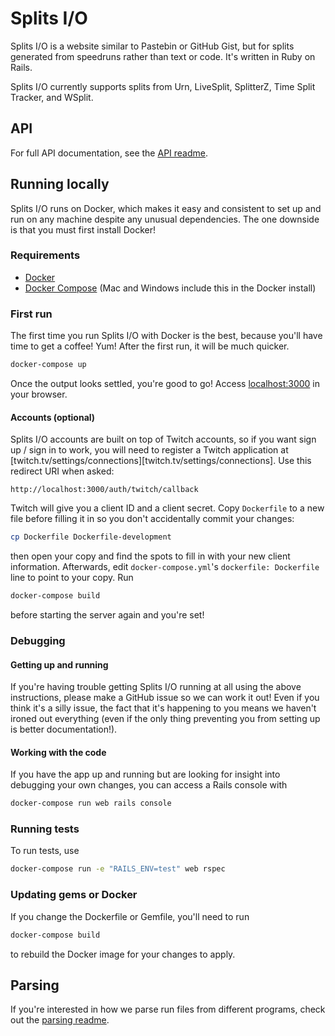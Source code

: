 # Splits I/O
Splits I/O is a website similar to Pastebin or GitHub Gist, but for splits generated from speedruns rather than text or
code. It's written in Ruby on Rails.

Splits I/O currently supports splits from Urn, LiveSplit, SplitterZ, Time Split Tracker, and WSplit.

## API
For full API documentation, see the [API readme][api-docs].

[api-docs]: ./docs/api.md

## Running locally
Splits I/O runs on Docker, which makes it easy and consistent to set up and run on any machine despite any unusual
dependencies. The one downside is that you must first install Docker!

### Requirements
* [Docker][docker-download]
* [Docker Compose][docker-compose-download] (Mac and Windows include this in the Docker install)

[docker-download]: https://www.docker.com/community-edition#/download
[docker-compose-download]: https://docs.docker.com/compose/install/

### First run
The first time you run Splits I/O with Docker is the best, because you'll have time to get a coffee! Yum! After the
first run, it will be much quicker.
```sh
docker-compose up
```
Once the output looks settled, you're good to go! Access [localhost:3000][localhost] in your browser.

[localhost]: http://localhost:3000/

#### Accounts (optional)
Splits I/O accounts are built on top of Twitch accounts, so if you want sign up / sign in to work, you will need to
register a Twitch application at [twitch.tv/settings/connections][twitch.tv/settings/connections]. Use this redirect URI
when asked:
```http
http://localhost:3000/auth/twitch/callback
```
Twitch will give you a client ID and a client secret. Copy `Dockerfile` to a new file before filling it in so you don't
accidentally commit your changes:
```sh
cp Dockerfile Dockerfile-development
```
then open your copy and find the spots to fill in with your new client information. Afterwards, edit
`docker-compose.yml`'s `dockerfile: Dockerfile` line to point to your copy. Run
```sh
docker-compose build
```
before starting the server again and you're set!

### Debugging
#### Getting up and running
If you're having trouble getting Splits I/O running at all using the above instructions, please make a GitHub issue so
we can work it out! Even if you think it's a silly issue, the fact that it's happening to you means we haven't ironed
out everything (even if the only thing preventing you from setting up is better documentation!).

#### Working with the code
If you have the app up and running but are looking for insight into debugging your own changes, you can access a Rails
console with
```sh
docker-compose run web rails console
```

### Running tests
To run tests, use
```sh
docker-compose run -e "RAILS_ENV=test" web rspec
```

### Updating gems or Docker
If you change the Dockerfile or Gemfile, you'll need to run
```sh
docker-compose build
```
to rebuild the Docker image for your changes to apply.

## Parsing
If you're interested in how we parse run files from different programs, check out the [parsing
readme](./docs/parsing.md).
